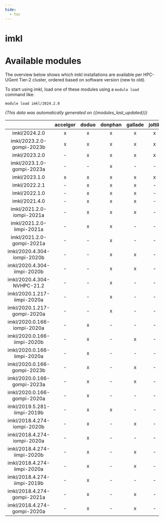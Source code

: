 ```yaml
---
hide:
  - toc
---
```


imkl
====

# Available modules


The overview below shows which imkl installations are available per HPC-UGent Tier-2 cluster, ordered based on software version (new to old).

To start using imkl, load one of these modules using a `module load` command like:

```shell
module load imkl/2024.2.0
```

*(This data was automatically generated on {{modules_last_updated}})*  

| |accelgor|doduo|donphan|gallade|joltik|shinx|
| :---: | :---: | :---: | :---: | :---: | :---: | :---: |
|imkl/2024.2.0|x|x|x|x|x|x|
|imkl/2023.2.0-gompi-2023b|x|x|x|x|x|x|
|imkl/2023.2.0|-|x|x|x|x|x|
|imkl/2023.1.0-gompi-2023a|-|-|x|-|-|-|
|imkl/2023.1.0|x|x|x|x|x|x|
|imkl/2022.2.1|-|x|x|x|-|-|
|imkl/2022.1.0|-|x|x|x|-|-|
|imkl/2021.4.0|-|x|x|x|-|-|
|imkl/2021.2.0-iompi-2021a|-|x|x|x|-|-|
|imkl/2021.2.0-iimpi-2021a|-|x|x|-|-|-|
|imkl/2021.2.0-gompi-2021a|-|-|x|-|-|-|
|imkl/2020.4.304-iompi-2020b|-|-|x|x|-|-|
|imkl/2020.4.304-iimpi-2020b|-|-|x|x|-|-|
|imkl/2020.4.304-NVHPC-21.2|-|-|x|-|-|-|
|imkl/2020.1.217-iimpi-2020a|-|-|x|-|-|-|
|imkl/2020.1.217-gompi-2020a|-|-|x|-|-|-|
|imkl/2020.0.166-iompi-2020a|-|x|-|-|-|-|
|imkl/2020.0.166-iimpi-2020b|-|x|-|x|-|-|
|imkl/2020.0.166-iimpi-2020a|-|x|-|-|-|-|
|imkl/2020.0.166-gompi-2023b|-|x|-|x|-|x|
|imkl/2020.0.166-gompi-2023a|-|x|-|x|-|x|
|imkl/2020.0.166-gompi-2020a|-|x|-|-|-|-|
|imkl/2019.5.281-iimpi-2019b|-|x|x|-|-|-|
|imkl/2018.4.274-iompi-2020b|-|x|-|x|-|-|
|imkl/2018.4.274-iompi-2020a|-|x|-|-|-|-|
|imkl/2018.4.274-iimpi-2020b|-|x|-|x|-|-|
|imkl/2018.4.274-iimpi-2020a|-|x|-|x|-|-|
|imkl/2018.4.274-iimpi-2019b|-|x|-|-|-|-|
|imkl/2018.4.274-gompi-2021a|-|x|-|x|-|-|
|imkl/2018.4.274-gompi-2020a|-|x|-|x|-|-|
